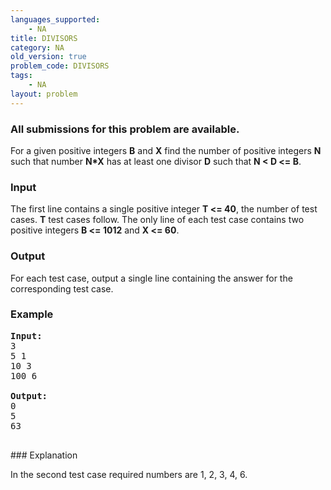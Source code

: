 ```yaml
---
languages_supported:
    - NA
title: DIVISORS
category: NA
old_version: true
problem_code: DIVISORS
tags:
    - NA
layout: problem
---
```

###  All submissions for this problem are available. 

For a given positive integers **B** and **X** find the number of positive integers **N** such that number **N\*X** has at least one divisor **D** such that **N < D <= B**.

### Input

 The first line contains a single positive integer **T <= 40**, the number of test cases. **T** test cases follow. The only line of each test case contains two positive integers **B <= 1012** and **X <= 60**.

### Output

 For each test case, output a single line containing the answer for the corresponding test case.

### Example

<pre>
<b>Input:</b>
3
5 1
10 3
100 6

<b>Output:</b>
0
5
63

</pre>### Explanation

In the second test case required numbers are 1, 2, 3, 4, 6.
